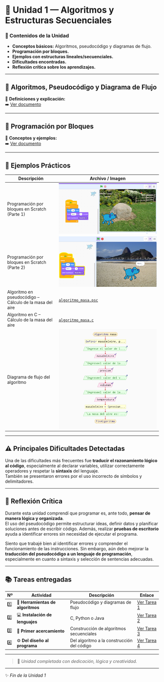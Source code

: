 # 🧩 Unidad 1 — Algoritmos y Estructuras Secuenciales

### 📘 Contenidos de la Unidad
- **Conceptos básicos:** Algoritmos, pseudocódigo y diagramas de flujo.
- **Programación por bloques.**
- **Ejemplos con estructuras lineales/secuenciales.**
- **Dificultades encontradas.**
- **Reflexión crítica sobre los aprendizajes.**

---

## 🔹 Algoritmos, Pseudocódigo y Diagrama de Flujo
📄 **Definiciones y explicación:**  
➡️ [Ver documento](https://drive.google.com/file/d/1bhzSMOnVT9kwiFOQIX-w8wIzkkkRe_pD/view?usp=sharing)

---

## 🔹 Programación por Bloques
📄 **Conceptos y ejemplos:**  
➡️ [Ver documento](https://drive.google.com/file/d/1oU-G5rXyQsmIFIJFI-UtW0-rc7aLZY21/view?usp=sharing)

---

## 🧪 Ejemplos Prácticos

| Descripción | Archivo / Imagen |
|------------|----------------|
| Programación por bloques en Scratch (Parte 1) | ![](unidad1/perritoScratch.png) |
| Programación por bloques en Scratch (Parte 2) | ![](unidad1/perritoScratch_cambio_deFondo.png) |
| Algoritmo en pseudocódigo – Cálculo de la masa del aire | [`algoritmo_masa.psc`](unidad1/algoritmo_masa_pseint.psc) |
| Algoritmo en C – Cálculo de la masa del aire | [`algoritmo_masa.c`](unidad1/algoritmo_masa.c) |
| Diagrama de flujo del algoritmo | ![](unidad1/diagrama_masa.png) |

---

## ⚠️ Principales Dificultades Detectadas
Una de las dificultades más frecuentes fue **traducir el razonamiento lógico al código**, especialmente al declarar variables, utilizar correctamente operadores y respetar la **sintaxis** del lenguaje.  
También se presentaron errores por el uso incorrecto de símbolos y delimitadores.

---

## 💭 Reflexión Crítica
Durante esta unidad comprendí que programar es, ante todo, **pensar de manera lógica y organizada**.  
El uso del pseudocódigo permite estructurar ideas, definir datos y planificar soluciones antes de escribir código. Además, realizar **pruebas de escritorio** ayuda a identificar errores sin necesidad de ejecutar el programa.

Siento que trabajé bien al identificar errores y comprender el funcionamiento de las instrucciones. Sin embargo, aún debo mejorar la **traducción del pseudocódigo a un lenguaje de programación**, especialmente en cuanto a sintaxis y selección de sentencias adecuadas.

---

## 📚 Tareas entregadas

| Nº | Actividad | Descripción | Enlace |
|----|------------|-------------|--------|
| 1️⃣ | 🧩 **Herramientas de algoritmos** | Pseudocódigo y diagramas de flujo | [Ver Tarea 1](https://drive.google.com/file/d/1r_Qpz6qW0wUK3Sd-qUcKzpLrpNokYlvD/view?usp=sharing) |
| 2️⃣ | 💻 **Instalación de lenguajes** | C, Python o Java | [Ver Tarea 2](https://drive.google.com/file/d/1Jc6zVyShcyrnG4cg1bK00uLtHNyj8kfi/view?usp=sharing) |
| 3️⃣ | 🧠 **Primer acercamiento** | Construcción de algoritmos secuenciales | [Ver Tarea 3](https://drive.google.com/file/d/1SLboYDiEZJBnluvBBm8XdPh35Owha0Zo/view?usp=sharing) |
| 4️⃣ | ⚙️ **Del diseño al programa** | Del algoritmo a la construcción del código | [Ver Tarea 4](https://drive.google.com/file/d/111MfQ9oO4RabY0mmf6SDrkK2UgdKd1D-/view?usp=sharing) |

---

> 🌸 *Unidad completada con dedicación, lógica y creatividad.*

---

✨ *Fin de la Unidad 1*

